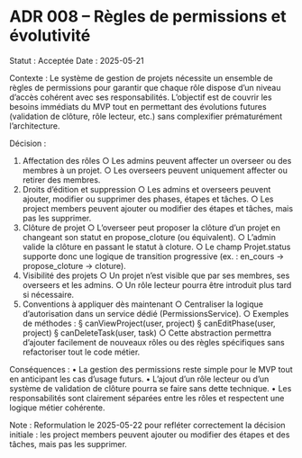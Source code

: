 # ADR 008 – Règles de permissions et évolutivité

Statut : Acceptée
Date : 2025-05-21

Contexte :
Le système de gestion de projets nécessite un ensemble de règles de permissions pour garantir que chaque rôle dispose d’un niveau d’accès cohérent avec ses responsabilités. L’objectif est de couvrir les besoins immédiats du MVP tout en permettant des évolutions futures (validation de clôture, rôle lecteur, etc.) sans complexifier prématurément l’architecture.

Décision :

1. Affectation des rôles
   ○ Les admins peuvent affecter un overseer ou des membres à un projet.
   ○ Les overseers peuvent uniquement affecter ou retirer des membres.
2. Droits d’édition et suppression
   ○ Les admins et overseers peuvent ajouter, modifier ou supprimer des phases, étapes et tâches.
   ○ Les project members peuvent ajouter ou modifier des étapes et tâches, mais pas les supprimer.
3. Clôture de projet
   ○ L’overseer peut proposer la clôture d’un projet en changeant son statut en propose_cloture (ou équivalent).
   ○ L’admin valide la clôture en passant le statut à cloture.
   ○ Le champ Projet.status supporte donc une logique de transition progressive (ex. : en_cours → propose_cloture → cloture).
4. Visibilité des projets
   ○ Un projet n’est visible que par ses membres, ses overseers et les admins.
   ○ Un rôle lecteur pourra être introduit plus tard si nécessaire.
5. Conventions à appliquer dès maintenant
   ○ Centraliser la logique d’autorisation dans un service dédié (PermissionsService).
   ○ Exemples de méthodes :
   § canViewProject(user, project)
   § canEditPhase(user, project)
   § canDeleteTask(user, task)
   ○ Cette abstraction permettra d’ajouter facilement de nouveaux rôles ou des règles spécifiques sans refactoriser tout le code métier.

Conséquences :
• La gestion des permissions reste simple pour le MVP tout en anticipant les cas d’usage futurs.
• L’ajout d’un rôle lecteur ou d’un système de validation de clôture pourra se faire sans dette technique.
• Les responsabilités sont clairement séparées entre les rôles et respectent une logique métier cohérente.

Note :
Reformulation le 2025-05-22 pour refléter correctement la décision initiale : les project members peuvent ajouter ou modifier des étapes et des tâches, mais pas les supprimer.
